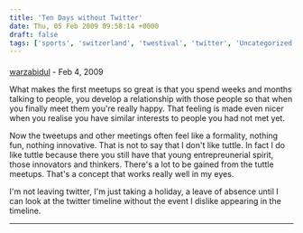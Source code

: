 ```yaml
---
title: 'Ten Days without Twitter'
date: Thu, 05 Feb 2009 09:58:14 +0000
draft: false
tags: ['sports', 'switzerland', 'twestival', 'twitter', 'Uncategorized']
---
```



#### 
[warzabidul]( "richard@main-vision.com") - <time datetime="2009-02-05 12:37:05">Feb 4, 2009</time>

What makes the first meetups so great is that you spend weeks and months talking to people, you develop a relationship with those people so that when you finally meet them you're really happy. That feeling is made even nicer when you realise you have similar interests to people you had not met yet.  
  
Now the tweetups and other meetings often feel like a formality, nothing fun, nothing innovative. That is not to say that I don't like tuttle. In fact I do like tuttle because there you still have that young entrepreunerial spirit, those innovators and thinkers. There's a lot to be gained from the tuttle meetups. That's a concept that works really well in my eyes.  
  
I'm not leaving twitter, I'm just taking a holiday, a leave of absence until I can look at the twitter timeline without the event I dislike appearing in the timeline.
<hr />
